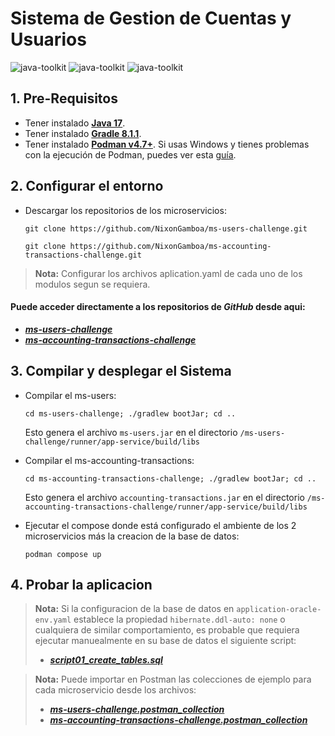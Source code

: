 # Sistema de Gestion de Cuentas y Usuarios
![java-toolkit](https://img.shields.io/badge/Java17-Toolkit-important?logo=java)
![java-toolkit](https://img.shields.io/badge/Oracle-SQL-blue)
![java-toolkit](https://img.shields.io/badge/Gradle-Build-yellow)

## 1. Pre-Requisitos
* Tener instalado [**Java 17**](https://www.oracle.com/java/technologies/downloads/).
* Tener instalado [**Gradle 8.1.1**](https://gradle.org/install/).
* Tener instalado [**Podman v4.7+**](https://podman.io/docs/installation). Si usas Windows y tienes problemas con la
  ejecución de Podman, puedes ver esta [guía](https://blog.scottlogic.com/2022/02/15/replacing-docker-desktop-with-podman.html).



## 2. Configurar el entorno

* Descargar los repositorios de los microservicios:
    ```shell script
    git clone https://github.com/NixonGamboa/ms-users-challenge.git
    ```
    ```shell script
    git clone https://github.com/NixonGamboa/ms-accounting-transactions-challenge.git
    ``` 
> **Nota:** Configurar los archivos aplication.yaml de cada uno de los modulos segun se requiera.

 #### Puede acceder directamente a los repositorios de *GitHub* desde aqui:
-  [***ms-users-challenge***](https://github.com/NixonGamboa/ms-users-challenge.git)
-  [***ms-accounting-transactions-challenge***](https://github.com/NixonGamboa/ms-accounting-transactions-challenge.git)

## 3. Compilar y desplegar el Sistema

* Compilar el ms-users: 
    ```shell script
    cd ms-users-challenge; ./gradlew bootJar; cd ..
    ``` 
  Esto genera el archivo `ms-users.jar` en el directorio `/ms-users-challenge/runner/app-service/build/libs`

  
* Compilar el ms-accounting-transactions:
    ```shell script
    cd ms-accounting-transactions-challenge; ./gradlew bootJar; cd ..
    ``` 
   Esto genera el archivo `accounting-transactions.jar` en el directorio
   `/ms-accounting-transactions-challenge/runner/app-service/build/libs`


* Ejecutar el compose donde está configurado el ambiente de los 2 microservicios más la creacion de la base de datos:
    ```shell script
    podman compose up
    ``` 

## 4. Probar la aplicacion

> **Nota:** Si la configuracion de la base de datos en `application-oracle-env.yaml` establece la propiedad
> `hibernate.ddl-auto: none` o cualquiera de similar comportamiento, es probable que requiera ejecutar manuealmente en su base de datos el siguiente script:
>
> * [***script01_create_tables.sql***](script01_create_tables.sql)


> **Nota:** Puede importar en Postman las colecciones de ejemplo para cada microservicio desde los archivos:
> * [***ms-users-challenge.postman_collection***](ms-users-challenge.postman_collection.json)
> * [***ms-accounting-transactions-challenge.postman_collection***](ms-accounting-transactions-challenge.postman_collection.json)
